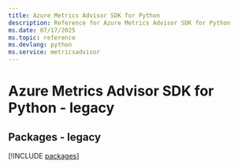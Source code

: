 ```yaml
---
title: Azure Metrics Advisor SDK for Python
description: Reference for Azure Metrics Advisor SDK for Python
ms.date: 07/17/2025
ms.topic: reference
ms.devlang: python
ms.service: metricsadvisor
---
```

# Azure Metrics Advisor SDK for Python - legacy
## Packages - legacy
[!INCLUDE [packages](metrics-advisor-index.md)]